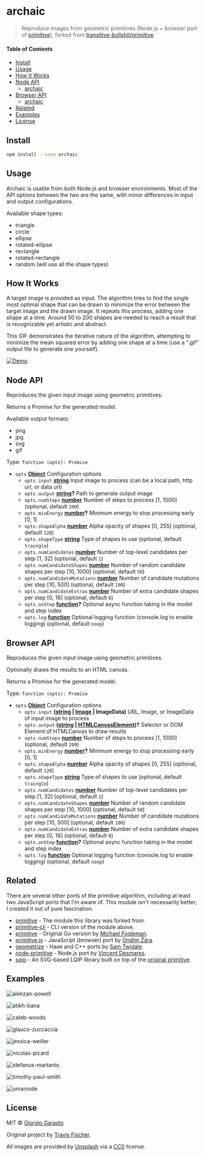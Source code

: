 # archaic

> Reproduce images from geometric primitives (Node.js + browser port of [primitive](https://github.com/fogleman/primitive)),
> forked from [transitive-bullshit/primitive](https://github.com/transitive-bullshit/primitive).

#### Table of Contents

- [Install](#install)
- [Usage](#usage)
- [How It Works](#how-it-works)
- [Node API](#node-api)
  - [archaic](#archaic)
- [Browser API](#browser-api)
  - [archaic](#archaic-1)
- [Related](#related)
- [Examples](#examples)
- [License](#license)

## Install

```bash
npm install --save archaic
```

## Usage

Archaic is usable from both Node.js and browser environments. Most of the API options between the two are the same, with minor differences in input and output configurations.

Available shape types:

- triangle
- circle
- ellipse
- rotated-ellipse
- rectangle
- rotated-rectangle
- random (will use all the shape types)

## How It Works

A target image is provided as input. The algorithm tries to find the single most optimal shape that can be drawn to minimize the error between the target image and the drawn image. It repeats this process, adding one shape at a time. Around 50 to 200 shapes are needed to reach a result that is recognizable yet artistic and abstract.

This GIF demonstrates the iterative nature of the algorithm, attempting to minimize the mean squared error by adding one shape at a time (use a ".gif" output file to generate one yourself).

[![Demo](https://raw.githubusercontent.com/transitive-bullshit/primitive/master/media/caleb-woods-248879-unsplash-rotated-ellipse-500.gif)](https://transitive-bullshit.github.io/primitive-web/)

## Node API

Reproduces the given input image using geometric primitives.

Returns a Promise for the generated model.

Available output formats:

- png
- jpg
- svg
- gif

Type: `function (opts): Promise`

- `opts` **[Object](https://developer.mozilla.org/docs/Web/JavaScript/Reference/Global_Objects/Object)** Configuration options
  - `opts.input` **[string](https://developer.mozilla.org/docs/Web/JavaScript/Reference/Global_Objects/String)** Input image to process (can be a local path, http url, or data url)
  - `opts.output` **[string](https://developer.mozilla.org/docs/Web/JavaScript/Reference/Global_Objects/String)?** Path to generate output image
  - `opts.numSteps` **[number](https://developer.mozilla.org/docs/Web/JavaScript/Reference/Global_Objects/Number)** Number of steps to process [1, 1000] \(optional, default `200`)
  - `opts.minEnergy` **[number](https://developer.mozilla.org/docs/Web/JavaScript/Reference/Global_Objects/Number)?** Minimum energy to stop processing early [0, 1]
  - `opts.shapeAlpha` **[number](https://developer.mozilla.org/docs/Web/JavaScript/Reference/Global_Objects/Number)** Alpha opacity of shapes [0, 255] \(optional, default `128`)
  - `opts.shapeType` **[string](https://developer.mozilla.org/docs/Web/JavaScript/Reference/Global_Objects/String)** Type of shapes to use (optional, default `traingle`)
  - `opts.numCandidates` **[number](https://developer.mozilla.org/docs/Web/JavaScript/Reference/Global_Objects/Number)** Number of top-level candidates per step [1, 32] \(optional, default `1`)
  - `opts.numCandidateShapes` **[number](https://developer.mozilla.org/docs/Web/JavaScript/Reference/Global_Objects/Number)** Number of random candidate shapes per step [10, 1000] \(optional, default `50`)
  - `opts.numCandidateMutations` **[number](https://developer.mozilla.org/docs/Web/JavaScript/Reference/Global_Objects/Number)** Number of candidate mutations per step [10, 500] \(optional, default `100`)
  - `opts.numCandidateExtras` **[number](https://developer.mozilla.org/docs/Web/JavaScript/Reference/Global_Objects/Number)** Number of extra candidate shapes per step [0, 16] \(optional, default `0`)
  - `opts.onStep` **[function](https://developer.mozilla.org/docs/Web/JavaScript/Reference/Statements/function)?** Optional async function taking in the model and step index
  - `opts.log` **[function](https://developer.mozilla.org/docs/Web/JavaScript/Reference/Statements/function)** Optional logging function (console.log to enable logging) (optional, default `noop`)

## Browser API

Reproduces the given input image using geometric primitives.

Optionally draws the results to an HTML canvas.

Returns a Promise for the generated model.

Type: `function (opts): Promise`

- `opts` **[Object](https://developer.mozilla.org/docs/Web/JavaScript/Reference/Global_Objects/Object)** Configuration options
  - `opts.input` **([string](https://developer.mozilla.org/docs/Web/JavaScript/Reference/Global_Objects/String) \| [Image](https://developer.mozilla.org/docs/Web/API/HTMLImageElement/Image) | ImageData)** URL, Image, or ImageData of input image to process
  - `opts.output` **([string](https://developer.mozilla.org/docs/Web/JavaScript/Reference/Global_Objects/String) \| [HTMLCanvasElement](https://developer.mozilla.org/docs/Web/API/HTMLCanvasElement))?** Selector or DOM Element of HTMLCanvas to draw results
  - `opts.numSteps` **[number](https://developer.mozilla.org/docs/Web/JavaScript/Reference/Global_Objects/Number)** Number of steps to process [1, 1000] (optional, default `200`)
  - `opts.minEnergy` **[number](https://developer.mozilla.org/docs/Web/JavaScript/Reference/Global_Objects/Number)?** Minimum energy to stop processing early [0, 1]
  - `opts.shapeAlpha` **[number](https://developer.mozilla.org/docs/Web/JavaScript/Reference/Global_Objects/Number)** Alpha opacity of shapes [0, 255] (optional, default `128`)
  - `opts.shapeType` **[string](https://developer.mozilla.org/docs/Web/JavaScript/Reference/Global_Objects/String)** Type of shapes to use (optional, default `traingle`)
  - `opts.numCandidates` **[number](https://developer.mozilla.org/docs/Web/JavaScript/Reference/Global_Objects/Number)** Number of top-level candidates per step [1, 32] (optional, default `1`)
  - `opts.numCandidateShapes` **[number](https://developer.mozilla.org/docs/Web/JavaScript/Reference/Global_Objects/Number)** Number of random candidate shapes per step [10, 1000] (optional, default `50`)
  - `opts.numCandidateMutations` **[number](https://developer.mozilla.org/docs/Web/JavaScript/Reference/Global_Objects/Number)** Number of candidate mutations per step [10, 500] (optional, default `100`)
  - `opts.numCandidateExtras` **[number](https://developer.mozilla.org/docs/Web/JavaScript/Reference/Global_Objects/Number)** Number of extra candidate shapes per step [0, 16] (optional, default `0`)
  - `opts.onStep` **[function](https://developer.mozilla.org/docs/Web/JavaScript/Reference/Statements/function)?** Optional async function taking in the model and step index
  - `opts.log` **[function](https://developer.mozilla.org/docs/Web/JavaScript/Reference/Statements/function)** Optional logging function (console.log to enable logging) (optional, default `noop`)

## Related

There are several other ports of the primitive algorithm, including at least two JavaScript ports that I'm aware of. This module isn't necessarily better; I created it out of pure fascination.

- [primitive](https://github.com/transitive-bullshit/primitive) - The module this library was forked from.
- [primitive-cli](https://github.com/transitive-bullshit/primitive-cli) - CLI version of the module above.
- [primitive](https://github.com/fogleman/primitive) - Original Go version by [Michael Fogleman](https://www.michaelfogleman.com/).
- [primitive.js](https://github.com/ondras/primitive.js) - JavaScript (browser) port by [Ondřej Žára](https://github.com/ondras).
- [geometrize](http://www.geometrize.co.uk/) - Haxe and C++ ports by [Sam Twidale](https://samcodes.co.uk/).
- [node-primitive](https://github.com/vincentdesmares/node-primitive) - Node.js port by [Vincent Desmares](https://github.com/vincentdesmares).
- [sqip](https://github.com/technopagan/sqip) - An SVG-based LQIP library built on top of the [original primitive](https://github.com/fogleman/primitive).

## Examples

![alekzan-powell](https://storage.googleapis.com/transitive-bullshit-primitive/alekzan-powell-408990-unsplash-triangle-500.png "500 triangles")

![atikh-bana](https://storage.googleapis.com/transitive-bullshit-primitive/atikh-bana-125761-unsplash-rotated-ellipse-500.png "500 rotated ellipses")

![caleb-woods](https://storage.googleapis.com/transitive-bullshit-primitive/caleb-woods-248879-unsplash-triangle-500.png "500 triangles")

![glauco-zuccaccia](https://storage.googleapis.com/transitive-bullshit-primitive/glauco-zuccaccia-132831-unsplash-rotated-ellipse-500.png "500 rotated ellipses")

![jessica-weiller](https://storage.googleapis.com/transitive-bullshit-primitive/jessica-weiller-60884-unsplash-triangle-500.png "500 triangles")

![nicolas-picard](https://storage.googleapis.com/transitive-bullshit-primitive/nicolas-picard-450042-unsplash-random-500.png "500 random shapes")

![stefanus-martanto](https://storage.googleapis.com/transitive-bullshit-primitive/stefanus-martanto-setyo-husodo-14699-unsplash-random-500.png "500 random shapes")

![timothy-paul-smith](https://storage.googleapis.com/transitive-bullshit-primitive/timothy-paul-smith-405497-unsplash-rotated-rectangle-500.png "500 rectangles")

![umanoide](https://storage.googleapis.com/transitive-bullshit-primitive/umanoide-112489-unsplash-rotated-ellipse-500.png "500 ellipses")

## License

MIT © [Giorgio Garasto](https://github.com/Dabolus)

Original project by [Travis Fischer](https://github.com/transitive-bullshit).

All images are provided by [Unsplash](https://unsplash.com/) via a [CC0](https://creativecommons.org/publicdomain/zero/1.0/) license.
